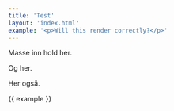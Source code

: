 ```yaml
---
title: 'Test'
layout: 'index.html'
example: '<p>Will this render correctly?</p>'
---
```

Masse inn hold her.

Og her.

Her også.


{{ example }}
